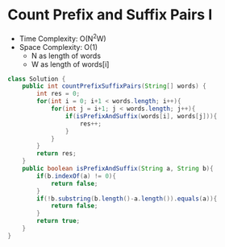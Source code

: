 # Count Prefix and Suffix Pairs I

- Time Complexity: O(N<sup>2</sup>W)
- Space Complexity: O(1)
  - N as length of words
  - W as length of words[i]

```java
class Solution {
    public int countPrefixSuffixPairs(String[] words) {
        int res = 0;
        for(int i = 0; i+1 < words.length; i++){
            for(int j = i+1; j < words.length; j++){
                if(isPrefixAndSuffix(words[i], words[j])){
                    res++;
                }
            }
        }
        return res;
    }
    public boolean isPrefixAndSuffix(String a, String b){
        if(b.indexOf(a) != 0){
            return false;
        }
        if(!b.substring(b.length()-a.length()).equals(a)){
            return false;
        }
        return true;
    }
}
```
